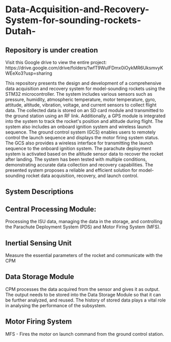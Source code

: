 # Data-Acquisition-and-Recovery-System-for-sounding-rockets-Dutah-

<h2>Repository is under creation</h2> Visit this Google drive to view the entire project: https://drive.google.com/drive/folders/1wfT9WuIFDmx0iOykMR6UksmvyKWEeXo3?usp=sharing

This repository presents the design and development of a comprehensive data acquisition and recovery system for model-sounding rockets using the STM32 microcontroller. The system includes various sensors such as pressure, humidity, atmospheric temperature, motor temperature, gyro, attitude, altitude, vibration, voltage, and current sensors to collect flight data. The collected data is stored on an SD card module and transmitted to the ground station using an RF link. Additionally, a GPS module is integrated into the system to track the rocket's position and altitude during flight. The system also includes an onboard ignition system and wireless launch sequence. The ground control system (GCS) enables users to remotely control the launch sequence and displays the motor firing system status. The GCS also provides a wireless interface for transmitting the launch sequence to the onboard ignition system. The parachute deployment system is activated based on the altitude sensor data to recover the rocket after landing. The system has been tested with multiple conditions, demonstrating accurate data collection and recovery capabilities. The presented system proposes a reliable and efficient solution for model-sounding rocket data acquisition, recovery, and launch control.

<h2>System Descriptions</h2>

<h2>Central Processing Module:</h2>

Processing the ISU data, managing the data in the storage, and controlling the Parachute Deployment System (PDS) and Motor Firing System (MFS).

<h2>Inertial Sensing Unit</h2>

Measure the essential parameters of the rocket and communicate with the CPM 

<h2>Data Storage Module</h2>

CPM processes the data acquired from the sensor and gives it as output. The output needs to be stored into the Data Storage Module so that it can be further analyzed, and reused. The history of stored data plays a vital role in analysing the performance of the subsystem.

<h2>Motor Firing System</h2>

MFS - Fires the motor on launch command from the ground control station.
